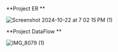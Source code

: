 **Project ER **

![Screenshot 2024-10-22 at 7 02 15 PM (1)](https://github.com/user-attachments/assets/8551f81b-48a2-42c6-96f3-b484bbf4047f)



**Project DataFlow **


![IMG_8079 (1)](https://github.com/user-attachments/assets/d1789306-bfd8-42ef-8a95-5b9b01ded898)
